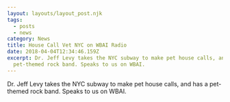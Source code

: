 ```yaml
---
layout: layouts/layout_post.njk
tags:
  - posts
  - news
category: News
title: House Call Vet NYC on WBAI Radio
date: 2018-04-04T12:34:46.159Z
excerpt: Dr. Jeff Levy takes the NYC subway to make pet house calls, and has a
  pet-themed rock band. Speaks to us on WBAI.
---
```

Dr. Jeff Levy takes the NYC subway to make pet house calls, and has a pet-themed rock band. Speaks to us on WBAI.